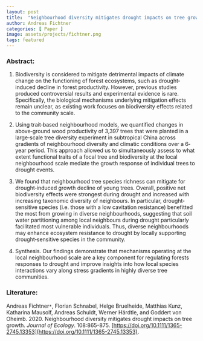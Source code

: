 ```yaml
---
layout: post
title:  "Neighbourhood diversity mitigates drought impacts on tree growth"
author: Andreas Fichtner
categories: [ Paper ]
image: assets/projects/fichtner.png
tags: featured
---
```

### Abstract:
1. Biodiversity is considered to mitigate detrimental impacts of climate change on the functioning of forest ecosystems, such as drought‐induced decline in forest productivity. However, previous studies produced controversial results and experimental evidence is rare. Specifically, the biological mechanisms underlying mitigation effects remain unclear, as existing work focuses on biodiversity effects related to the community scale.

2. Using trait‐based neighbourhood models, we quantified changes in above‐ground wood productivity of 3,397 trees that were planted in a large‐scale tree diversity experiment in subtropical China across gradients of neighbourhood diversity and climatic conditions over a 6‐year period. This approach allowed us to simultaneously assess to what extent functional traits of a focal tree and biodiversity at the local neighbourhood scale mediate the growth response of individual trees to drought events.

3. We found that neighbourhood tree species richness can mitigate for drought‐induced growth decline of young trees. Overall, positive net biodiversity effects were strongest during drought and increased with increasing taxonomic diversity of neighbours. In particular, drought‐sensitive species (i.e. those with a low cavitation resistance) benefitted the most from growing in diverse neighbourhoods, suggesting that soil water partitioning among local neighbours during drought particularly facilitated most vulnerable individuals. Thus, diverse neighbourhoods may enhance ecosystem resistance to drought by locally supporting drought‐sensitive species in the community.

4. Synthesis. Our findings demonstrate that mechanisms operating at the local neighbourhood scale are a key component for regulating forests responses to drought and improve insights into how local species interactions vary along stress gradients in highly diverse tree communities.


### Literature:
Andreas Fichtner<code>&ast;</code>, Florian Schnabel, Helge Bruelheide, Matthias Kunz, Katharina Mausolf, Andreas Schuldt, Werner Härdtle, and Goddert von Oheimb. 2020. Neighbourhood diversity mitigates drought impacts on tree growth. *Journal of Ecology*. 108:865-875. [https://doi.org/10.1111/1365-2745.13353](https://doi.org/10.1111/1365-2745.13353).
